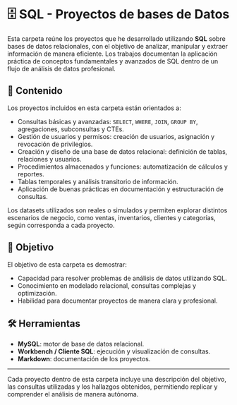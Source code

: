 # 🗄️ SQL - Proyectos de bases de Datos

Esta carpeta reúne los proyectos que he desarrollado utilizando **SQL** sobre bases de datos relacionales, con el objetivo de analizar, manipular y extraer información de manera eficiente. Los trabajos documentan la aplicación práctica de conceptos fundamentales y avanzados de SQL dentro de un flujo de análisis de datos profesional.

## 📂 Contenido

Los proyectos incluidos en esta carpeta están orientados a:

- Consultas básicas y avanzadas: `SELECT`, `WHERE`, `JOIN`, `GROUP BY`, agregaciones, subconsultas y CTEs.  
- Gestión de usuarios y permisos: creación de usuarios, asignación y revocación de privilegios.
- Creación y diseño de una base de datos relacional: definición de tablas, relaciones y usuarios.
- Procedimientos almacenados y funciones: automatización de cálculos y reportes.  
- Tablas temporales y análisis transitorio de información.  
- Aplicación de buenas prácticas en documentación y estructuración de consultas.

Los datasets utilizados son reales o simulados y permiten explorar distintos escenarios de negocio, como ventas, inventarios, clientes y categorías, según corresponda a cada proyecto.

## 🎯 Objetivo

El objetivo de esta carpeta es demostrar:

- Capacidad para resolver problemas de análisis de datos utilizando SQL.  
- Conocimiento en modelado relacional, consultas complejas y optimización.  
- Habilidad para documentar proyectos de manera clara y profesional.

## 🛠️ Herramientas

- **MySQL**: motor de base de datos relacional.  
- **Workbench / Cliente SQL**: ejecución y visualización de consultas.  
- **Markdown**: documentación de los proyectos.

---

Cada proyecto dentro de esta carpeta incluye una descripción del objetivo, las consultas utilizadas y los hallazgos obtenidos, permitiendo replicar y comprender el análisis de manera autónoma.
